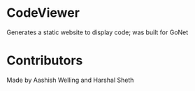 # CodeViewer
Generates a static website to display code; was built for GoNet

# Contributors
Made by Aashish Welling and Harshal Sheth
